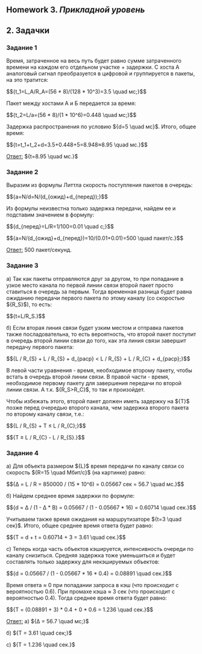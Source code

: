 ## Homework 3. ***Прикладной уровень***
## 2. Задачки
### Задание 1
Время, затраченное на весь путь будет равно сумме затраченного времени на каждом его отдельном участке + задержки.
С хоста А аналоговый сигнал преобразуется в цифровой и группируется в пакеты, на это тратится:

$$\{t_1=L_A/R_A=(56 * 8)/(128 * 10^3)=3.5 \quad мс;}$$

Пакет между хостами А и Б передается за время: 

$$\{t_2=L/a=(56 * 8)/(1 * 10^6)=0.448 \quad мс;}$$

Задержка распространения по условию $\{d=5 \quad мс}$. Итого, общее время:

$$\{t=t_1+t_2+d=3.5+0.448+5=8.948≈8.95 \quad мс.}$$

<ins>Ответ:</ins> $\{t=8.95 \quad мс.}$
### Задание 2
Выразим из формулы Литтла скорость поступления пакетов в очередь:

$$\{a=N/d=N/(d_{ожид}+d_{перед});}$$

Из формулы неизвестна только задержка передачи, найдем ее и подставим значением в формулу:

$$\{d_{перед}=L/R=1/100=0.01 \quad с;}$$

$$\{a=N/(d_{ожид}+d_{перед})=10/(0.01+0.01)=500 \quad пакет/с.}$$

<ins>Ответ:</ins> 500 пакет/секунд.
### Задание 3
а) Так как пакеты отправляются друг за другом, то при попадание в узкое место канала по первой линии связи второй пакет просто ставиться в очередь за первым. Тогда временная разница будет равна ожиданию передачи первого пакета по этому каналу (со скоростью $\{R_S}$), то есть:

$$\{t=L/R_S.}$$

б) Если вторая линия связи будет узким местом и отправка пакетов также посладовательна, то есть вероятность, что второй пакет поступит в очередь второй линии связи до того, как эта линия связи завершит передачу первого пакета:

$$\{L / R_{S} + L / R_{S} + d_{раср} < L / R_{S} + L / R_{C} + d_{раср};}$$

В левой части уравнения - время, необходимое второму пакету, чтобы встать в очередь второй линии связи. В правой части - время, необходимое первому пакету для завершения передачи по второй линии связи. А т.к. $\{R_S>R_C}$, то так и произойдет.

Чтобы избежать этого, второй пакет должен иметь задержку на $\{T}$ позже перед очередью второго канала, чем задержка второго пакета по второму каналу связи, т.е.:

$$\{L / R_{S} + T ≤ L / R_{C};}$$

$$\{T ≥ L / R_{C} - L / R_{S}.}$$
### Задание 4
а) Для объекта размером $\{L}$ время передачи по каналу связи со скорость $\{R=15 \quad Мбит/с}$ (на картинке) равно:

$$\{Δ = L / R = 850000 / (15 * 10^6) = 0.05667 сек = 56.7 \quad мс.}$$

б) Найдем среднее время задержки по формуле:

$$\{d = Δ / (1 - Δ * B) = 0.05667 / (1 - 0.05667 * 16) = 0.60714 \quad сек.}$$

Учитываем также время ожидания на маршрутизаторе $\{t=3 \quad сек}$. Итого, общее среднее время ответа будет равно:

$$\{T = d + t = 0.60714 + 3 = 3.61 \quad сек.}$$

с) Теперь когда часть объектов кэшируется, интенсивность очереди по каналу снизиться. Средняя задержка тоже уменьшиться и будет составлять только задержку для некэшируемых объектов:

$$\{d = 0.05667 / (1 - 0.05667 * 16 * 0.4) = 0.08891 \quad сек.}$$

Время ответа ≈ 0 при попадании запроса в кэш (что происходит с вероятностью 0.6). При промахе кэша ≈ 3 сек (что происходит с вероятностью 0.4). Тогда среднее время ответа будет равно:

$$\{T = (0.08891 + 3) * 0.4 + 0 * 0.6 = 1.236 \quad сек.}$$

<ins>Ответ:</ins> a) $\{Δ = 56.7 \quad мс;}$

б) $\{T = 3.61 \quad сек;}$

с) $\{T = 1.236 \quad сек.}$
